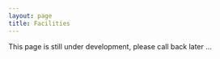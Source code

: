 ```yaml
---
layout: page
title: Facilities
---
```


This page is still under development, please call back later ...